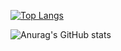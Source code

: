 [![Top Langs](https://github-readme-stats.vercel.app/api/top-langs/?username=mikai233)](https://github.com/anuraghazra/github-readme-stats)

![Anurag's GitHub stats](https://github-readme-stats.vercel.app/api?username=mikai233&show_icons=true)